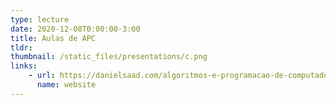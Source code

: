 ```yaml
---
type: lecture
date: 2020-12-08T0:00:00-3:00
title: Aulas de APC
tldr: 
thumbnail: /static_files/presentations/c.png
links: 
    - url: https://danielsaad.com/algoritmos-e-programacao-de-computadores
      name: website
---
```

